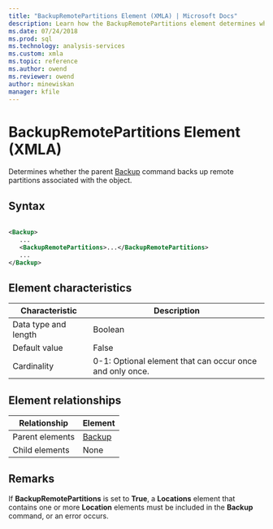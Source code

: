```yaml
---
title: "BackupRemotePartitions Element (XMLA) | Microsoft Docs"
description: Learn how the BackupRemotePartitions element determines whether the parent Backup command backs up remote partitions associated with the object.
ms.date: 07/24/2018
ms.prod: sql
ms.technology: analysis-services
ms.custom: xmla
ms.topic: reference
ms.author: owend
ms.reviewer: owend
author: minewiskan
manager: kfile
---
```

# BackupRemotePartitions Element (XMLA)

  Determines whether the parent [Backup](../xml-elements-commands/backup-element-xmla.md) command backs up remote partitions associated with the object.  
  
## Syntax  
  
```xml  
  
<Backup>  
   ...  
   <BackupRemotePartitions>...</BackupRemotePartitions>  
   ...  
</Backup>  
```  
  
## Element characteristics  
  
|Characteristic|Description|  
|--------------------|-----------------|  
|Data type and length|Boolean|  
|Default value|False|  
|Cardinality|0-1: Optional element that can occur once and only once.|  
  
## Element relationships  
  
|Relationship|Element|  
|------------------|-------------|  
|Parent elements|[Backup](../xml-elements-commands/backup-element-xmla.md)|  
|Child elements|None|  
  
## Remarks  
 If **BackupRemotePartitions** is set to **True**, a **Locations** element that contains one or more **Location** elements must be included in the **Backup** command, or an error occurs.
  

